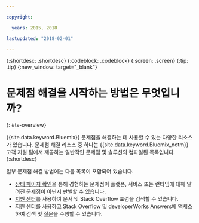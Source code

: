 ```yaml
---

copyright:

  years: 2015, 2018

lastupdated: "2018-02-01"

---
```


{:shortdesc: .shortdesc}
{:codeblock: .codeblock}
{:screen: .screen}
{:tip: .tip}
{:new_window: target="_blank"}


# 문제점 해결을 시작하는 방법은 무엇입니까?
{: #ts-overview}

{{site.data.keyword.Bluemix}} 문제점을 해결하는 데 사용할 수 있는 다양한 리소스가 있습니다. 문제점 해결 리소스 중 하나는 {{site.data.keyword.Bluemix_notm}} 고객 지원 팀에서 제공하는 일반적인 문제점 및 솔루션의 컴파일된 목록입니다.
{:shortdesc}

일부 문제점 해결 방법에는 다음 목록이 포함되어 있습니다.
* [상태 페이지 확인](/docs/get-support/ViewStatus.html#viewing-bluemix-status)을 통해 경험하는 문제점이 플랫폼, 서비스 또는 런타임에 대해 알려진 문제점이 아닌지 판별할 수 있습니다.
* [지원 센터](/docs/get-support/howtogetsupport.html#using-avatar)를 사용하여 문서 및 Stack Overflow 포럼을 검색할 수 있습니다.
* 지원 센터를 사용하고 Stack Overflow 및 developerWorks Answers에 액세스하여 검색 및 [질문](/docs/get-support/howtogetsupport.html#asking-a-question)을 수행할 수 있습니다.
